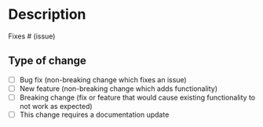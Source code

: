 # Description

<!-- Please make sure to make the PR to a version branch. Please include a summary of the change and which issue is fixed. Please also include relevant motivation and context. List any dependencies that are required for this change.  -->

Fixes # (issue)

## Type of change

<!-- Please delete options that are not relevant. -->

- [ ] Bug fix (non-breaking change which fixes an issue)
- [ ] New feature (non-breaking change which adds functionality)
- [ ] Breaking change (fix or feature that would cause existing functionality to not work as expected)
- [ ] This change requires a documentation update
